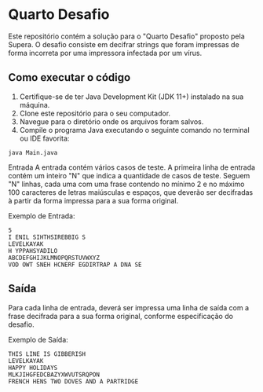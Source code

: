 # Quarto Desafio

Este repositório contém a solução para o "Quarto Desafio" proposto pela Supera. O desafio consiste em decifrar strings que foram impressas de forma incorreta por uma impressora infectada por um vírus.

## Como executar o código

1. Certifique-se de ter Java Development Kit (JDK 11+) instalado na sua máquina.
2. Clone este repositório para o seu computador.
3. Navegue para o diretório onde os arquivos foram salvos.
4. Compile o programa Java executando o seguinte comando no terminal ou IDE favorita:

```plaintext
java Main.java
```

Entrada
A entrada contém vários casos de teste. A primeira linha de entrada contém um inteiro "N" que indica a quantidade de casos de teste. Seguem "N" linhas, cada uma com uma frase contendo no mínimo 2 e no máximo 100 caracteres de letras maiúsculas e espaços, que deverão ser decifradas à partir da forma impressa para a sua forma original.

Exemplo de Entrada:

```plaintext
5
I ENIL SIHTHSIREBBIG S
LEVELKAYAK
H YPPAHSYADILO
ABCDEFGHIJKLMNOPQRSTUVWXYZ
VOD OWT SNEH HCNERF EGDIRTRAP A DNA SE
```


## Saída
Para cada linha de entrada, deverá ser impressa uma linha de saída com a frase decifrada para a sua forma original, conforme especificação do desafio.

Exemplo de Saída:

```plaintext
THIS LINE IS GIBBERISH
LEVELKAYAK
HAPPY HOLIDAYS
MLKJIHGFEDCBAZYXWVUTSRQPON
FRENCH HENS TWO DOVES AND A PARTRIDGE
```